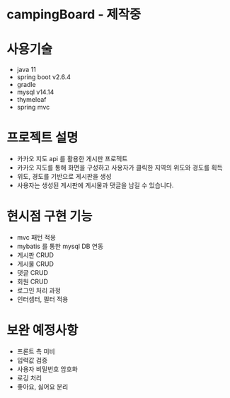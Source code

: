 # campingBoard - 제작중 

# 사용기술 
  - java 11
  - spring boot v2.6.4
  - gradle 
  - mysql v14.14
  - thymeleaf
  - spring mvc 

# 프로젝트 설명 
  - 카카오 지도 api 를 활용한 게시판 프로젝트 
  - 카카오 지도를 통해 화면을 구성하고 사용자가 클릭한 지역의 위도와 경도를 획득
  - 위도, 경도를 기반으로 게시판을 생성
  - 사용자는 생성된 게시판에 게시물과 댓글을 남길 수 있습니다. 

# 현시점 구현 기능 
  - mvc 패턴 적용 
  - mybatis 를 통한 mysql DB 연동 
  - 게시판 CRUD
  - 게시물 CRUD 
  - 댓글 CRUD 
  - 회원 CRUD 
  - 로그인 처리 과정 
  - 인터셉터, 필터 적용 

# 보완 예정사항  
  - 프론트 측 미비 
  - 입력값 검증 
  - 사용자 비밀번호 암호화 
  - 로깅 처리 
  - 좋아요, 싫어요 분리 
